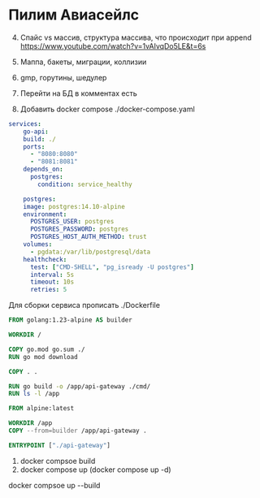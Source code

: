 # Пилим Авиасейлс

<!-- 1. Роздать реп кинуть инвайт mtvy
2.
    Запилить ручки

Post /flight body{filght_id, destination_from, destination_to …} rest 203, id
Get /flight/:id response 200, body{…}
Put /flight body{…} reps 200, id
Delete /flight/:id  -->


<!-- 3. Проверить в postman -->

4. Спайс vs массив, структура массива, что происходит при append https://www.youtube.com/watch?v=1vAIvqDo5LE&t=6s
5. Маппа, бакеты, миграции, коллизии
6. gmp, горутины, шедулер

7. Перейти на БД в комментах есть
8. Добавить docker compose
   ./docker-compose.yaml

```yaml
services:
    go-api:
    build: ./
    ports:
      - "8080:8080"  
      - "8081:8081"
    depends_on:
      postgres:
        condition: service_healthy

    postgres:
    image: postgres:14.10-alpine
    environment:
      POSTGRES_USER: postgres
      POSTGRES_PASSWORD: postgres
      POSTGRES_HOST_AUTH_METHOD: trust
    volumes:
      - pgdata:/var/lib/postgresql/data  
    healthcheck:
      test: ["CMD-SHELL", "pg_isready -U postgres"]
      interval: 5s
      timeout: 10s
      retries: 5
```

Для сборки сервиса прописать ./Dockerfile

```Dockerfile
FROM golang:1.23-alpine AS builder

WORKDIR /

COPY go.mod go.sum ./
RUN go mod download

COPY . .

RUN go build -o /app/api-gateway ./cmd/
RUN ls -l /app

FROM alpine:latest 

WORKDIR /app
COPY --from=builder /app/api-gateway .

ENTRYPOINT ["./api-gateway"]
```

1. docker compsoe build
2. docker compose up (docker compose up -d)

docker compsoe up --build